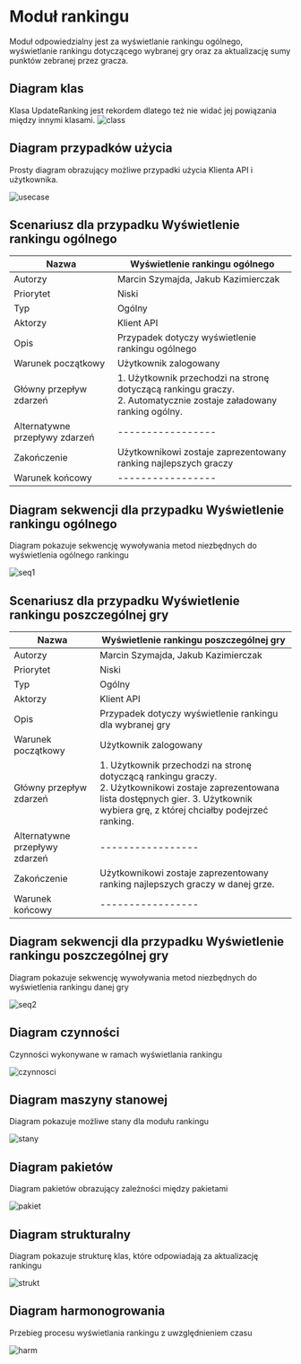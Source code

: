 # Moduł rankingu

Moduł odpowiedzialny jest za wyświetlanie rankingu ogólnego, wyświetlanie rankingu dotyczącego wybranej gry oraz za aktualizację sumy punktów zebranej przez gracza.


## Diagram klas

Klasa UpdateRanking jest rekordem dlatego też nie widać jej powiązania między innymi klasami.
![class](https://gist.github.com/assets/126806633/6c42d03e-a011-4cf4-9b11-d2f38be15ca6)



## Diagram przypadków użycia

Prosty diagram obrazujący możliwe przypadki użycia Klienta API i użytkownika.

![usecase](https://gist.github.com/assets/126806633/666c7f20-8b98-466e-bb75-e588653302ba)


## Scenariusz dla przypadku Wyświetlenie rankingu ogólnego

| Nazwa                          | Wyświetlenie rankingu ogólnego                                                                                           |
|--------------------------------|--------------------------------------------------------------------------------------------------------------------------|
| Autorzy                        | Marcin Szymajda, Jakub Kazimierczak                                                                                      |
| Priorytet                      | Niski                                                                                                                    |
| Typ                            | Ogólny                                                                                                                   |
| Aktorzy                        | Klient API                                                                                                               |
| Opis                           | Przypadek dotyczy wyświetlenie rankingu ogólnego                                                                         |
| Warunek początkowy             | Użytkownik zalogowany                                                                                                    |
| Główny przepływ zdarzeń        | 1. Użytkownik przechodzi na stronę dotyczącą rankingu graczy. </br> 2. Automatycznie zostaje załadowany ranking ogólny.  |
| Alternatywne przepływy zdarzeń | -----------------                                                                                                        |
| Zakończenie                    | Użytkownikowi zostaje zaprezentowany ranking najlepszych graczy                                                          |
| Warunek końcowy                | -----------------                                                                                                        |

## Diagram sekwencji dla przypadku Wyświetlenie rankingu ogólnego

Diagram pokazuje sekwencję wywoływania metod niezbędnych do wyświetlenia ogólnego rankingu


![seq1](https://gist.github.com/assets/126806633/b9c77e18-8a7d-41da-bdf1-3601c8d5ffa4)



## Scenariusz dla przypadku Wyświetlenie rankingu poszczególnej gry

| Nazwa                          | Wyświetlenie rankingu poszczególnej gry                                                                                                                                                            |
|--------------------------------|----------------------------------------------------------------------------------------------------------------------------------------------------------------------------------------------------|
| Autorzy                        | Marcin Szymajda, Jakub Kazimierczak                                                                                                                                                                |
| Priorytet                      | Niski                                                                                                                                                                                              |
| Typ                            | Ogólny                                                                                                                                                                                             |
| Aktorzy                        | Klient API                                                                                                                                                                                         |
| Opis                           | Przypadek dotyczy wyświetlenie rankingu dla wybranej gry                                                                                                                                           |
| Warunek początkowy             | Użytkownik zalogowany                                                                                                                                                                              |
| Główny przepływ zdarzeń        | 1. Użytkownik przechodzi na stronę dotyczącą rankingu graczy. </br> 2. Użytkownikowi zostaje zaprezentowana lista dostępnych gier. 3. Użytkownik wybiera grę, z której chciałby podejrzeć ranking. |
| Alternatywne przepływy zdarzeń | -----------------                                                                                                                                                                                  |
| Zakończenie                    | Użytkownikowi zostaje zaprezentowany ranking najlepszych graczy w danej grze.                                                                                                                      |
| Warunek końcowy                | -----------------                                                                                                                                                                                  |


## Diagram sekwencji dla przypadku Wyświetlenie rankingu poszczególnej gry

Diagram pokazuje sekwencję wywoływania metod niezbędnych do wyświetlenia rankingu danej gry

![seq2](https://gist.github.com/assets/126806633/be136827-3d1f-4c56-9aa5-ee3db4cb3d25)


## Diagram czynności

Czynności wykonywane w ramach wyświetlania rankingu

![czynnosci](https://gist.github.com/assets/126806633/d3a49cab-5eef-40c1-997a-b6dd199a1f84)


## Diagram maszyny stanowej

Diagram pokazuje możliwe stany dla modułu rankingu

![stany](https://gist.github.com/assets/126806633/4fec8be3-5c38-4bf8-b260-d4f6f68e1e29)

## Diagram pakietów
Diagram pakietów obrazujący zależności między pakietami

![pakiet](https://gist.github.com/assets/126806633/0877b6ae-3cdf-447e-bd89-2b42a3d780e2)

## Diagram strukturalny
Diagram pokazuje strukturę klas, które odpowiadają za aktualizację rankingu

![strukt](https://gist.github.com/assets/126806633/5b35fefe-30e0-42d1-bbd8-8953befffc25)

## Diagram harmonogrowania

Przebieg procesu wyświetlania rankingu z uwzględnieniem czasu

![harm](https://gist.github.com/assets/126806633/90b0bfe7-1a1b-4666-8875-8fbaa80b7eb0)
